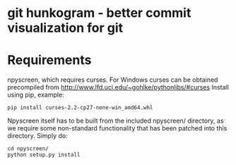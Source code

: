 # git hunkogram - better commit visualization for git


# Requirements

npyscreen, which requires curses. For Windows curses can be obtained precompiled from http://www.lfd.uci.edu/~gohlke/pythonlibs/#curses
Install using pip, example:

    pip install curses-2.2-cp27-none-win_amd64.whl

Npyscreen itself has to be built from the included npyscreen/ directory, as we
require some non-standard functionality that has been patched into this directory.
Simply do:

    cd npyscreen/
    python setup.py install